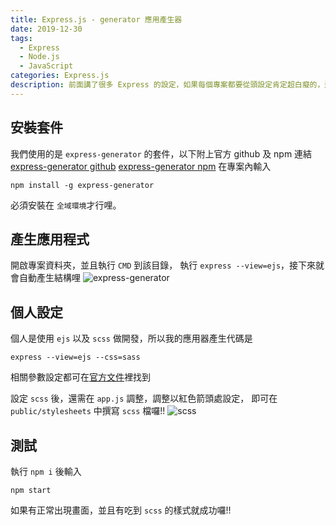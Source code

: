 ```yaml
---
title: Express.js - generator 應用產生器
date: 2019-12-30
tags: 
  - Express
  - Node.js
  - JavaScript
categories: Express.js
description: 前面講了很多 Express 的設定，如果每個專案都要從頭設定肯定超白癡的，這時就能使用 Express 的應用產生器，直接幫我們產出一個應用程式的結構。
---
```

## 安裝套件
我們使用的是 `express-generator` 的套件，以下附上官方 github 及 npm 連結
[express-generator github](https://github.com/expressjs/generator)
[express-generator npm](https://www.npmjs.com/package/express-generator)
在專案內輸入
```
npm install -g express-generator
```
必須安裝在 `全域環境`才行哩。

## 產生應用程式
開啟專案資料夾，並且執行 `CMD` 到該目錄，
執行 `express --view=ejs`，接下來就會自動產生結構哩
![express-generator](https://i.imgur.com/GzulQ17.png)

## 個人設定
個人是使用 `ejs` 以及 `scss` 做開發，所以我的應用器產生代碼是
```
express --view=ejs --css=sass
```
相關參數設定都可在[官方文件](https://github.com/expressjs/generator)裡找到

設定 `scss` 後，還需在 `app.js` 調整，調整以紅色箭頭處設定，
即可在 `public/stylesheets` 中撰寫 `scss` 檔囉!!
![scss](https://i.imgur.com/XzeMus8.png)

## 測試
執行 `npm i` 後輸入
```
npm start
```
如果有正常出現畫面，並且有吃到 `scss` 的樣式就成功囉!!


